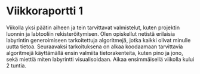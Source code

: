 

# Viikkoraportti 1

Viikolla yksi päätin aiheen ja tein tarvittavat valmistelut, kuten projektin luonnin ja labtooliin rekisteröitymisen.
Olen opiskellut netistä erilaisia labyrintin generoimiseen tarkoitettuja algoritmejä, jotka kaikki olivat minulle uutta
tietoa. Seuraavaksi tarkoituksena on alkaa koodaamaan tarvittavia algoritmejä käyttämällä ensin valmiita tietorakenteita, 
kuten pino ja jono, sekä miettiä miten labyrintti visualisoidaan. Aikaa ensimmäisellä viikolla kului 2 tuntia.

